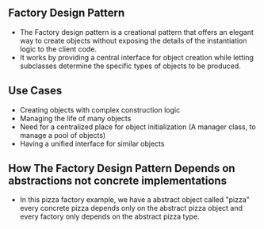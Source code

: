 ## Factory Design Pattern
- The Factory design pattern is a creational pattern that offers an elegant way to create objects without exposing the details of the instantiation logic to the client code.  
- It works by providing a central interface for object creation while letting subclasses determine the specific types of objects to be produced.

## Use Cases
- Creating objects with complex construction logic
- Managing the life of many objects
- Need for a centralized place for object initialization (A manager class, to manage a pool of objects)
- Having a unified interface for similar objects

## How The Factory Design Pattern Depends on abstractions not concrete implementations
- In this pizza factory example, we have a abstract object called "pizza" every concrete pizza depends only on the abstract pizza object and every factory only depends on the abstract pizza type.
